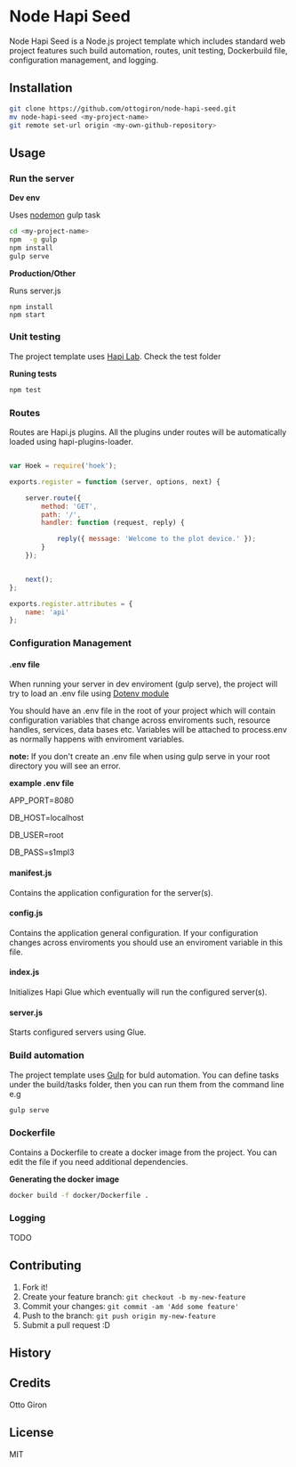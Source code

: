 # Node Hapi Seed

Node Hapi Seed is a Node.js project template which includes standard web project features such  build automation, routes, unit testing, Dockerbuild file, configuration management, and logging.

## Installation

```bash
git clone https://github.com/ottogiron/node-hapi-seed.git
mv node-hapi-seed <my-project-name>
git remote set-url origin <my-own-github-repository>
```

## Usage

### Run the server

**Dev env**

Uses <a href="https://github.com/remy/nodemon">nodemon</a> gulp task

```bash
cd <my-project-name>
npm  -g gulp
npm install
gulp serve
```

**Production/Other**

Runs server.js

```
npm install
npm start
```

### Unit testing

The project template uses <a href="https://github.com/hapijs/lab">Hapi Lab</a>. Check the test folder

**Runing tests**

```bash
npm test
```

### Routes

Routes are Hapi.js plugins. All the plugins under routes will be automatically loaded using hapi-plugins-loader.

```javascript

var Hoek = require('hoek');

exports.register = function (server, options, next) {

    server.route({
        method: 'GET',
        path: '/',
        handler: function (request, reply) {

            reply({ message: 'Welcome to the plot device.' });
        }
    });


    next();
};

exports.register.attributes = {
    name: 'api'
};
```

### Configuration Management

#### .env file

When running your server in dev enviroment (gulp serve), the project will try to load an .env file using
<a href="https://github.com/motdotla/dotenv" target="blank">Dotenv module</a>

You should have an .env file in the root of your project which will contain configuration variables that change across enviroments such, resource handles, services, data bases etc. Variables will be attached to process.env as normally happens with enviroment variables.

**note:**
If you don't create an .env file  when using gulp serve in your root directory you will see an error.


**example .env file**


APP_PORT=8080

DB_HOST=localhost

DB_USER=root

DB_PASS=s1mpl3


#### manifest.js

Contains the application configuration for the server(s).


#### config.js

Contains the application general configuration. If your configuration changes across enviroments you should use an enviroment variable in this file.


#### index.js

Initializes Hapi Glue which eventually will run the configured server(s).


#### server.js

Starts configured servers using Glue.


### Build automation

The project template uses <a href="http://gulpjs.com/">Gulp</a> for buld automation. You can define tasks under the build/tasks folder, then you can run them from the command line e.g

```bash
gulp serve
```

### Dockerfile

Contains a Dockerfile to create a docker image from the project. You can edit the file if you need additional dependencies.

**Generating the docker image**
```bash
docker build -f docker/Dockerfile .
```

### Logging

TODO

## Contributing
1. Fork it!
2. Create your feature branch: `git checkout -b my-new-feature`
3. Commit your changes: `git commit -am 'Add some feature'`
4. Push to the branch: `git push origin my-new-feature`
5. Submit a pull request :D
## History

## Credits
Otto Giron
## License
MIT
